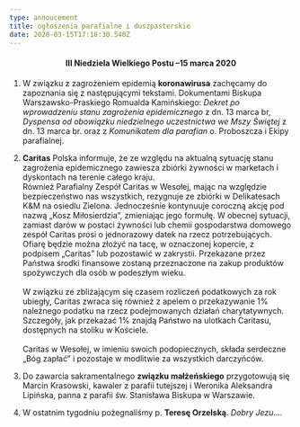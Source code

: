 ```yaml
---
type: annoucement
title: ogłoszenia parafialne i duszpasterskie
date: 2020-03-15T17:18:30.540Z
---
```


<h4 style="text-align:center;">III Niedziela Wielkiego Postu –15 marca 2020</h4>

1. W związku z zagrożeniem epidemią **koronawirusa** zachęcamy do zapoznania się z następującymi tekstami. Dokumentami Biskupa Warszawsko-Praskiego Romualda Kamińskiego: _Dekret po wprowadzeniu stanu zagrożenia epidemicznego_ z dn. 13 marca br, _Dyspensa od obowiązku niedzielnego uczestnictwa we Mszy Świętej_ z dn. 13 marca br. oraz z _Komunikatem dla parafian_ o. Proboszcza i Ekipy parafialnej.

2. **Caritas** Polska informuje, że ze względu na aktualną sytuację stanu zagrożenia epidemicznego zawiesza zbiórki żywności w marketach i dyskontach na terenie całego kraju.  
   Również Parafialny Zespół Caritas w Wesołej, mając na względzie bezpieczeństwo nas wszystkich, rezygnuje ze zbiórki w Delikatesach K&M na osiedlu Zielona. Jednocześnie kontynuuje coroczną akcję pod nazwą „Kosz Miłosierdzia”, zmieniając jego formułę.
   W obecnej sytuacji, zamiast darów w postaci żywności lub chemii gospodarstwa domowego zespół Caritas prosi o jednorazowy datek na rzecz potrzebujących. Ofiarę będzie można złożyć na tacę, w oznaczonej kopercie, z podpisem „Caritas” lub pozostawić w zakrystii. Przekazane przez Państwa środki finansowe zostaną przeznaczone na zakup produktów spożywczych dla osób w podeszłym wieku.
   \
   \
   W związku ze zbliżającym się czasem rozliczeń podatkowych za rok ubiegły, Caritas zwraca się również z apelem o przekazywanie 1% należnego podatku na rzecz podejmowanych działań charytatywnych. Szczegóły, jak przekazać 1% znajdą Państwo na ulotkach Caritasu, dostępnych na stoliku w Kościele.
   \
   \
   Caritas w Wesołej, w imieniu swoich podopiecznych, składa serdeczne „Bóg zapłać” i pozostaje w modlitwie za wszystkich darczyńców.

3. Do zawarcia sakramentalnego **związku małżeńskiego** przygotowują się Marcin Krasowski, kawaler z parafii tutejszej i Weronika Aleksandra Lipińska, panna z parafii św. Stanisława Biskupa w Warszawie.

4. W ostatnim tygodniu pożegnaliśmy p. **Teresę Orzelską**. _Dobry Jezu…._
